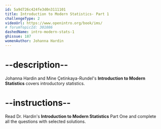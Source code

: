 ```yaml
---
id: 5a9d726c424fe3d0n3111101
title: Introduction to Modern Statistics- Part 1
challengeType: 2
videoUrl: https://www.openintro.org/book/ims/
# forumTopicId: 301086
dashedName: intro-modern-stats-1
ghissue: 187
womenAuthor: Johanna Hardin
---
```


# --description--

Johanna Hardin and Mine Çetinkaya-Rundel's __Introduction to Modern Statistics__ covers introductory statistics.

# --instructions--

Read Dr. Hardin's __Introduction to Modern Statistics__ Part One and complete all the questions with selected solutions.